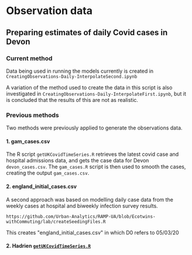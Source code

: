 # Observation data
##  Preparing estimates of daily Covid cases in Devon

### Current method
Data being used in running the models currently is created in
`CreatingObservations-Daily-InterpolateSecond.ipynb`

A variation of the method used to create the data in this script is also investigated in `CreatingObservations-Daily-InterpolateFirst.ipynb`, but it is concluded that the results of this are not as realistic.

### Previous methods
Two methods were previously applied to generate the observations data. 

#### 1. gam_cases.csv
The R script `getUKCovidTimeSeries.R` retrieves the latest covid case and hospital admissions data, and gets the case data for Devon `devon_cases.csv`. The `gam_cases.R` script is then used to smooth the cases, creating the output `gam_cases.csv`.



#### 2. england_initial_cases.csv
A second approach was based on modelling daily case data from the weekly cases at hospital and biweekly infection survey results.

`https://github.com/Urban-Analytics/RAMP-UA/blob/Ecotwins-withCommuting/lab/createSeedingFiles.R`

This creates "england_initial_cases.csv" in which D0 refers to 05/03/20

#### 2. Hadrien [`getUKCovidTimeSeries.R`](https://github.com/Urban-Analytics/RAMP-UA/tree/master/experiments/calibration/observation_data)
